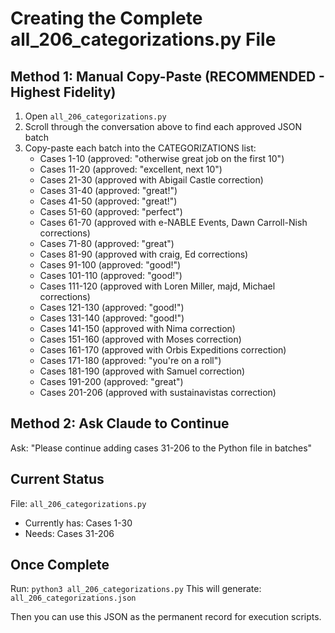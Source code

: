 # Creating the Complete all_206_categorizations.py File

## Method 1: Manual Copy-Paste (RECOMMENDED - Highest Fidelity)

1. Open `all_206_categorizations.py` 
2. Scroll through the conversation above to find each approved JSON batch
3. Copy-paste each batch into the CATEGORIZATIONS list:
   - Cases 1-10 (approved: "otherwise great job on the first 10")
   - Cases 11-20 (approved: "excellent, next 10")
   - Cases 21-30 (approved with Abigail Castle correction)
   - Cases 31-40 (approved: "great!")
   - Cases 41-50 (approved: "great!")
   - Cases 51-60 (approved: "perfect")
   - Cases 61-70 (approved with e-NABLE Events, Dawn Carroll-Nish corrections)
   - Cases 71-80 (approved: "great")
   - Cases 81-90 (approved with craig, Ed corrections)
   - Cases 91-100 (approved: "good!")
   - Cases 101-110 (approved: "good!")
   - Cases 111-120 (approved with Loren Miller, majd, Michael corrections)
   - Cases 121-130 (approved: "good!")
   - Cases 131-140 (approved: "good!")
   - Cases 141-150 (approved with Nima correction)
   - Cases 151-160 (approved with Moses correction)
   - Cases 161-170 (approved with Orbis Expeditions correction)
   - Cases 171-180 (approved: "you're on a roll")
   - Cases 181-190 (approved with Samuel correction)
   - Cases 191-200 (approved: "great")
   - Cases 201-206 (approved with sustainavistas correction)

## Method 2: Ask Claude to Continue

Ask: "Please continue adding cases 31-206 to the Python file in batches"

## Current Status

File: `all_206_categorizations.py`
- Currently has: Cases 1-30  
- Needs: Cases 31-206

## Once Complete

Run: `python3 all_206_categorizations.py`
This will generate: `all_206_categorizations.json`

Then you can use this JSON as the permanent record for execution scripts.
